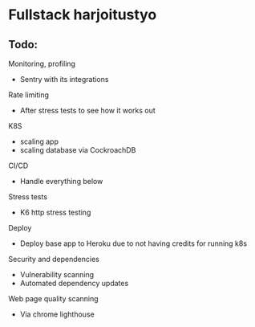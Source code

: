 # Fullstack harjoitustyo

## Todo:

Monitoring, profiling

- Sentry with its integrations

Rate limiting

- After stress tests to see how it works out

K8S

- scaling app
- scaling database via CockroachDB

CI/CD

- Handle everything below

Stress tests

- K6 http stress testing

Deploy

- Deploy base app to Heroku due to not having credits for running k8s

Security and dependencies

- Vulnerability scanning
- Automated dependency updates

Web page quality scanning

- Via chrome lighthouse
